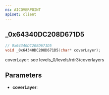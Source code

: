 ```yaml
---
ns: AICOVERPOINT
apiset: client
---
```

## _0x64340DC208D671D5

```c
// 0x64340DC208D671D5
void _0x64340DC208D671D5(char* coverLayer);
```

coverLayer: see levels_0/levels/rdr3/coverlayers

## Parameters
* **coverLayer**: